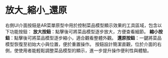 # 放大_縮小_還原
右側UI介面按鈕是AR菜單原型中用於控制菜品模型顯示效果的工具區域，包含以下功能按鈕：
**放大按鈕**：點擊後可將菜品模型逐步放大，方便查看細節。
**縮小按鈕**：點擊後可將菜品模型逐步縮小，適合觀看整體外觀。
**還原按鈕**：一鍵將菜品模型恢復至初始大小與位置，便於重置操作。
按鈕設計簡潔直觀，位於介面的右側，使使用者能輕鬆調整菜品模型的顯示，進一步提升操作便利性與體驗。